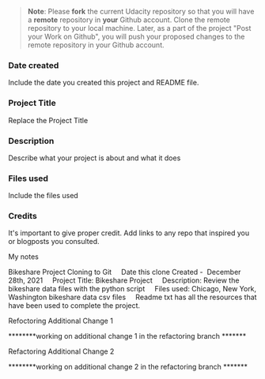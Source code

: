 >**Note**: Please **fork** the current Udacity repository so that you will have a **remote** repository in **your** Github account. Clone the remote repository to your local machine. Later, as a part of the project "Post your Work on Github", you will push your proposed changes to the remote repository in your Github account.

### Date created
Include the date you created this project and README file.

### Project Title
Replace the Project Title

### Description
Describe what your project is about and what it does

### Files used
Include the files used

### Credits
It's important to give proper credit. Add links to any repo that inspired you or blogposts you consulted.


My notes

Bikeshare Project Cloning to Git
    Date this clone Created -  December 28th, 2021
    Project Title: Bikeshare Project
    Description: Review the bikeshare data files with the python script
    Files used: Chicago, New York, Washington bikeshare data csv files
    Readme txt has all the resources that have been used to complete the project.

Refoctoring Additional Change 1

********working on additional change 1 in the refactoring branch *******


Refactoring Additional Change 2

********working on additional change 2 in the refactoring branch *******
